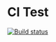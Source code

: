 # CI Test

[![Build status](https://ci.appveyor.com/api/projects/status/9lj6rtj9ube9vsmq?svg=true)](https://ci.appveyor.com/project/allvb/symbols-generators)